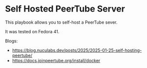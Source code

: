 # Self Hosted PeerTube Server

This playbook allows you to self-host a PeerTube sever.

It was tested on Fedora 41.

Blogs:
- https://blog.nuculabs.dev/posts/2025/2025-01-25-self-hosting-peertube/
- https://docs.joinpeertube.org/install/docker